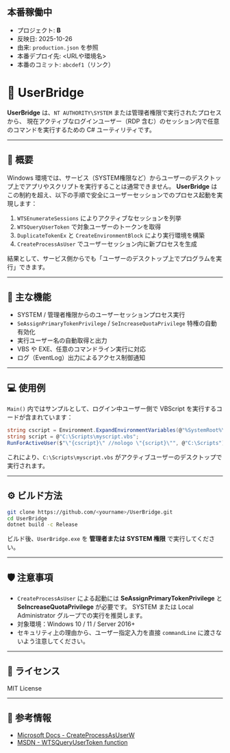 ## 本番稼働中
- プロジェクト: **B**
- 反映日: 2025-10-26
- 由来: `production.json` を参照
- 本番デプロイ先: <URLや環境名>
- 本番のコミット: `abcdef1`（リンク）

# 🧩 UserBridge

**UserBridge** は、`NT AUTHORITY\SYSTEM` または管理者権限で実行されたプロセスから、
現在アクティブなログインユーザー（RDP 含む）のセッション内で任意のコマンドを実行するための C# ユーティリティです。

---

## 🚀 概要

Windows 環境では、サービス（SYSTEM権限など）からユーザーのデスクトップ上でアプリやスクリプトを実行することは通常できません。
**UserBridge** はこの制約を超え、以下の手順で安全にユーザーセッションでのプロセス起動を実現します：

1. `WTSEnumerateSessions` によりアクティブなセッションを列挙
2. `WTSQueryUserToken` で対象ユーザーのトークンを取得
3. `DuplicateTokenEx` と `CreateEnvironmentBlock` により実行環境を構築
4. `CreateProcessAsUser` でユーザーセッション内に新プロセスを生成

結果として、サービス側からでも「ユーザーのデスクトップ上でプログラムを実行」できます。

---

## 🧰 主な機能

* SYSTEM / 管理者権限からのユーザーセッションプロセス実行
* `SeAssignPrimaryTokenPrivilege` / `SeIncreaseQuotaPrivilege` 特権の自動有効化
* 実行ユーザー名の自動取得と出力
* VBS や EXE、任意のコマンドライン実行に対応
* ログ（EventLog）出力によるアクセス制御通知

---

## 💻 使用例

`Main()` 内ではサンプルとして、ログイン中ユーザー側で VBScript を実行するコードが含まれています：

```csharp
string cscript = Environment.ExpandEnvironmentVariables(@"%SystemRoot%\System32\cscript.exe");
string script = @"C:\Scripts\myscript.vbs";
RunForActiveUser($"\"{cscript}\" //nologo \"{script}\"", @"C:\Scripts");
```

これにより、`C:\Scripts\myscript.vbs` がアクティブユーザーのデスクトップで実行されます。

---

## ⚙️ ビルド方法

```bash
git clone https://github.com/<yourname>/UserBridge.git
cd UserBridge
dotnet build -c Release
```

ビルド後、`UserBridge.exe` を **管理者または SYSTEM 権限** で実行してください。

---

## 🛡️ 注意事項

* `CreateProcessAsUser` による起動には **SeAssignPrimaryTokenPrivilege** と **SeIncreaseQuotaPrivilege** が必要です。
  SYSTEM または Local Administrator グループでの実行を推奨します。
* 対象環境：Windows 10 / 11 / Server 2016+
* セキュリティ上の理由から、ユーザー指定入力を直接 `commandLine` に渡さないよう注意してください。

---

## 📄 ライセンス

MIT License

---

## 🧠 参考情報

* [Microsoft Docs - CreateProcessAsUserW](https://learn.microsoft.com/en-us/windows/win32/api/processthreadsapi/nf-processthreadsapi-createprocessasuserw)
* [MSDN - WTSQueryUserToken function](https://learn.microsoft.com/en-us/windows/win32/api/wtsapi32/nf-wtsapi32-wtsqueryusertoken)